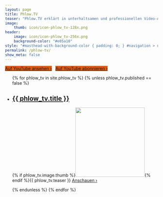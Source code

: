 ```yaml
---
layout: page
title: Phlow.TV
teaser: "Phlow.TV erklärt in unterhaltsamen und professionellen Video-Anleitungen schnell und unkompliziert, wie Sie Webdesign, Social Media, Software und Hardware optimal nutzen."
image:
    thumb: icon/icon-phlow_tv-128x.png
header:
    image: icon/icon-phlow_tv-256x.png
    background-color: "#e05a10"
style: "#masthead-with-background-color { padding: 0; } #navigation > nav > section > ul.left > li.active > a { background: #e05a10; color: #fff; }"
permalink: /phlow-tv/
show_meta: false
---
```

<a style="background: #e05a10;" class="button radius" href="https://www.youtube.com/user/PhlowMedia/">Auf YouTube ansehen ›</a>&nbsp;&nbsp;
<a style="background: #e05a10;" class="button radius" href="http://www.youtube.com/subscription_center?add_user=phlowmedia/">Auf YouTube abonnieren ›</a>


<ul class="no-bullet">
{% for phlow_tv in site.phlow_tv %}
{% unless phlow_tv.published == false %}
<li class="clearfix">
<h2><a href="{{ site.url }}{{ phlow_tv.url }}">{{ phlow_tv.title }}</a>
</h2>
<p>{% if phlow_tv.image.thumb %}<a href="{{ site.url }}{{ phlow_tv.url }}"><img class="left" src="{% if phlow_tv.image.thumb contains 'http' %}{{ phlow_tv.image.thumb }}{% else %}{{ site.urlimg }}{{ phlow_tv.image.thumb }}{% endif %}" alt="" width="228"></a>{% endif %}{{ phlow_tv.teaser }} <a href="{{ site.url }}{{ phlow_tv.url }}">Anschauen ›</a></p>
</li>
{% endunless %}
{% endfor %}
</ul>